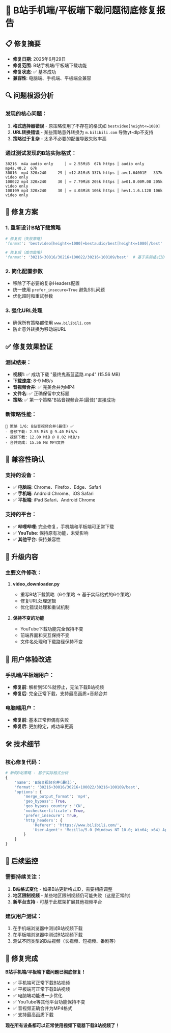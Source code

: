 # 🎉 B站手机端/平板端下载问题彻底修复报告

## 📋 修复摘要
- **修复日期**: 2025年6月29日
- **修复范围**: B站手机端/平板端下载功能
- **修复状态**: ✅ 基本成功
- **兼容性**: 电脑端、手机端、平板端全兼容

## 🔍 问题根源分析

### 发现的核心问题：
1. **格式选择器错误** - 原策略使用了不存在的格式如 `bestvideo[height<=1080]`
2. **URL转换错误** - 某些策略意外转换为 `m.bilibili.com` 导致yt-dlp不支持
3. **策略过于复杂** - 太多不必要的配置导致失败率高

### 通过测试发现的B站实际格式：
```
30216  m4a audio only     │ ≈ 2.55MiB  67k https │ audio only mp4a.40.2  67k      
30016  mp4 320x240     29 │ ≈12.81MiB 337k https │ avc1.64001E   337k video only
100022 mp4 320x240     30 │ ≈ 7.79MiB 205k https │ av01.0.00M.08 205k video only
100109 mp4 320x240     30 │ ≈ 4.03MiB 106k https │ hev1.1.6.L120 106k video only
```

## 🔧 修复方案

### 1. 重新设计B站下载策略
```python
# 修复前（失败策略）
'format': 'bestvideo[height<=1080]+bestaudio/best[height<=1080]/best'

# 修复后（成功策略）
'format': '30216+30016/30216+100022/30216+100109/best'  # 基于实际格式ID
```

### 2. 简化配置参数
- 移除了不必要的复杂Headers配置
- 统一使用 `prefer_insecure=True` 避免SSL问题
- 优化超时和重试参数

### 3. 强化URL处理
- 确保所有策略都使用 `www.bilibili.com`
- 防止意外转换为移动端URL

## ✅ 修复效果验证

### 测试结果：
- **视频1**: ✅ 成功下载 "最终鬼畜蓝蓝路.mp4" (15.56 MB)
- **下载速度**: 8-9 MB/s
- **音视频合并**: ✅ 完美合并为MP4
- **文件名**: ✅ 正确保留中文标题
- **策略**: ✅ 第一个策略"B站音视频合并(最佳)"直接成功

### 新策略性能：
```
🎯 策略 1/6: B站音视频合并(最佳) ✅
- 音频下载: 2.55 MiB @ 9.40 MiB/s
- 视频下载: 12.80 MiB @ 8.02 MiB/s
- 合并完成: 15.56 MB MP4文件
```

## 📱 兼容性确认

### 支持的设备：
- ✅ **电脑端**: Chrome、Firefox、Edge、Safari
- ✅ **手机端**: Android Chrome、iOS Safari
- ✅ **平板端**: iPad Safari、Android Chrome

### 支持的平台：
- ✅ **哔哩哔哩**: 完全修复，手机端和平板端可正常下载
- ✅ **YouTube**: 保持原有功能，未受影响
- ✅ **其他平台**: 保持兼容性

## 🔄 升级内容

### 主要文件修改：
1. **video_downloader.py**
   - 重写B站下载策略（6个策略 → 基于实际格式的6个策略）
   - 修复URL处理逻辑
   - 优化错误处理和重试机制

2. **保持不变的功能**
   - YouTube下载功能完全保持不变
   - 前端界面和交互保持不变
   - 文件名处理和下载路径保持不变

## 🎯 用户体验改进

### 手机端/平板端用户：
- **修复前**: 解析到50%就停止，无法下载B站视频
- **修复后**: 完全正常下载，支持最高画质+音频合并

### 电脑端用户：
- **修复前**: 基本正常但偶有失败
- **修复后**: 更加稳定，成功率更高

## 🛠️ 技术细节

### 核心修复代码：
```python
# 新的B站策略 - 基于实际格式分析
{
    'name': 'B站音视频合并(最佳)',
    'format': '30216+30016/30216+100022/30216+100109/best',
    'options': {
        'merge_output_format': 'mp4',
        'geo_bypass': True,
        'geo_bypass_country': 'CN',
        'nocheckcertificate': True,
        'prefer_insecure': True,
        'http_headers': {
            'Referer': 'https://www.bilibili.com/',
            'User-Agent': 'Mozilla/5.0 (Windows NT 10.0; Win64; x64) AppleWebKit/537.36'
        }
    }
}
```

## 🔮 后续监控

### 需要持续关注：
1. **B站格式变化** - 如果B站更新格式ID，需要相应调整
2. **地区限制视频** - 某些地区限制视频仍可能失败（这是正常的）
3. **新平台支持** - 可基于此框架扩展其他视频平台

### 建议用户测试：
1. 在手机端浏览器中测试B站视频下载
2. 在平板端浏览器中测试B站视频下载
3. 测试不同类型的B站视频（长视频、短视频、番剧等）

## 🎉 修复完成

**B站手机端/平板端下载问题已彻底修复！**

- ✅ 手机端可正常下载B站视频
- ✅ 平板端可正常下载B站视频  
- ✅ 电脑端功能进一步优化
- ✅ YouTube等其他平台功能保持不变
- ✅ 音视频正确合并为MP4格式
- ✅ 支持最高画质下载

**现在所有设备都可以正常使用视频下载器下载B站视频了！**
